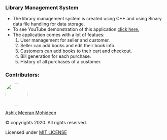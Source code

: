 ### Library Management System
- The library management system is created using C++ and using Binary data file handling for data storage.
- To see YouTube demonstration of this application [click here.](https://www.youtube.com/watch?v=a7rf8wnZ5dM)
- The application comes with a lot of featues:
  1. User management for seller and customer.
  2. Seller can add books and edit their book info.
  3. Customers can add books to their cart and checkout.
  4. Bill generation for each purchase.
  5. History of all purchases of a customer.
  
### Contributors:
<a href="https://github.com/ASHIK11ab">
  <img style="border-radius: 50px" src="https://avatars2.githubusercontent.com/u/58099865?s=460&u=dc835e2281a9265edf2b48059f1c8151be89a1b1&v=4" width="70px" height = "70px"> 
</a> 

[Ashik Meeran Mohideen](https://github.com/ASHIK11ab)

&copy; copyrights 2020. All rights reserved.

Licensed under [MIT LICENSE](https://github.com/ASHIK11ab/Library-management-system-using-C-plus-plus/blob/master/LICENSE)
